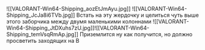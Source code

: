 ![[VALORANT-Win64-Shipping_aozEtJmAyu.jpg]]
![[VALORANT-Win64-Shipping_JcJa8i6TVb.jpg]]
Встать на эту жердочку и целиться чуть выше этого заборчика между двумя маленькими колоннами
![[VALORANT-Win64-Shipping_JtDXuhs7zU.jpg]]![[VALORANT-Win64-Shipping_temVsqRmAp.jpg]]
Приземлится ну как получится, но должно просветить заходящих на B
